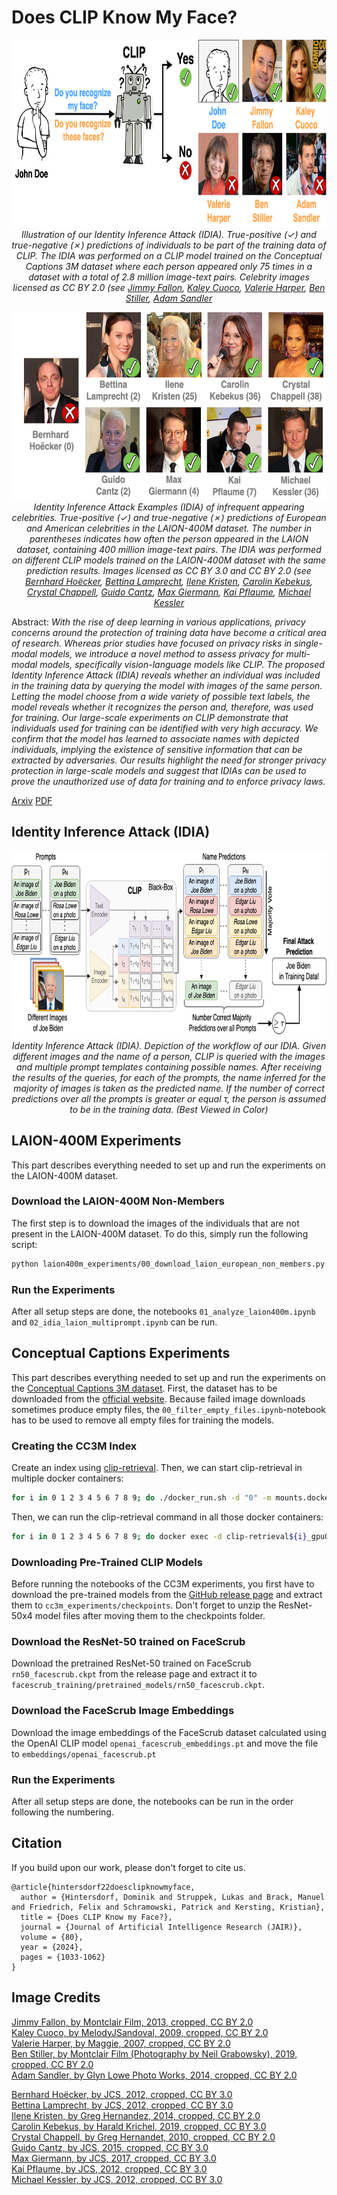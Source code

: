 # Does CLIP Know My Face?

<p align="center">
    <img src="images/example_actors_cc3m.png" alt="Illustration of our Identity Inference Attack (IDIA)"  height=300></br>
    <em>Illustration of our Identity Inference Attack (IDIA). True-positive (&#10003;) and true-negative (&#10007;) predictions of individuals to be part of the training data of CLIP. The IDIA was performed on a CLIP model trained on the Conceptual Captions 3M dataset where each person appeared only 75 times in a dataset with a total of 2.8 million image-text pairs. Celebrity images licensed as CC BY 2.0 (see <a href="#jimmy_fallon">Jimmy Fallon</a>, <a href="#kaley_cuoco">Kaley Cuoco</a>, <a href="#valerie_harper">Valerie Harper</a>, <a href="#ben_stiller">Ben Stiller</a>, <a href="#adam_sandler">Adam Sandler</a></em>
</p>

<p align="center">
    <img src="images/example_actors_laion.png" alt="Identity Inference Attack Examples of infrequent appearing celebrities"  height=300></br>
    <em>Identity Inference Attack Examples (IDIA) of infrequent appearing celebrities. True-positive (&#10003;) and true-negative (&#10007;) predictions of European and American celebrities in the LAION-400M dataset. The number in parentheses indicates how often the person appeared in the LAION dataset, containing 400 million image-text pairs. The IDIA was performed on different CLIP models trained on the LAION-400M dataset with the same prediction results. Images licensed as CC BY 3.0 and CC BY 2.0 (see <a href="#bernhard_hoecker">Bernhard Hoëcker</a>, <a href="#bettina_lamprecht">Bettina Lamprecht</a>, <a href="#ilene_kristen">Ilene Kristen</a>, <a href="#carolin_kebekus">Carolin Kebekus</a>, <a href="#crystal_chappell">Crystal Chappell</a>, <a href="#guido_cantz">Guido Cantz</a>, <a href="#max_giermann">Max Giermann</a>, <a href="#kai_pflaume">Kai Pflaume</a>, <a href="#michael_kessler">Michael Kessler</a>
    </em>
</p>

Abstract: _With the rise of deep learning in various applications, privacy concerns around the protection of training data have become a critical area of research. Whereas prior studies have focused on privacy risks in single-modal models, we introduce a novel method to assess privacy for multi-modal models, specifically vision-language models like CLIP. The proposed Identity Inference Attack (IDIA) reveals whether an individual was included in the training data by querying the model with images of the same person. Letting the model choose from a wide variety of possible text labels, the model reveals whether it recognizes the person and, therefore, was used for training. Our large-scale experiments on CLIP demonstrate that individuals used for training can be identified with very high accuracy. We confirm that the model has learned to associate names with depicted individuals, implying the existence of sensitive information that can be extracted by adversaries. Our results highlight the need for stronger privacy protection in large-scale models and suggest that IDIAs can be used to prove the unauthorized use of data for training and to enforce privacy laws._

[Arxiv](https://arxiv.org/abs/2209.07341) [PDF](https://arxiv.org/pdf/2209.07341.pdf)

## Identity Inference Attack (IDIA)

<p align="center">
    <img src="images/idia.png" alt="Identity Inference Attack"  height=300></br>
    <em>Identity Inference Attack (IDIA). Depiction of the workflow of our IDIA. Given different images and the name of a person, CLIP is queried with the images and multiple prompt templates containing possible names. After receiving the results of the queries, for each of the prompts, the name inferred for the majority of images is taken as the predicted name. If the number of correct predictions over all the prompts is greater or equal &#964;, the person is assumed to be in the training data. (Best Viewed in Color)</em>
</p>

## LAION-400M Experiments

This part describes everything needed to set up and run the experiments on the LAION-400M dataset.

### Download the LAION-400M Non-Members

The first step is to download the images of the individuals that are not present in the LAION-400M dataset. To do this, simply run the following script:

```bash
python laion400m_experiments/00_download_laion_european_non_members.py
```

### Run the Experiments

After all setup steps are done, the notebooks `01_analyze_laion400m.ipynb` and `02_idia_laion_multiprompt.ipynb` can be run.

## Conceptual Captions Experiments

This part describes everything needed to set up and run the experiments on the [Conceptual Captions 3M dataset](https://ai.google.com/research/ConceptualCaptions/). First, the dataset has to be downloaded from the [official website](https://ai.google.com/research/ConceptualCaptions/). Because failed image downloads sometimes produce empty files, the `00_filter_empty_files.ipynb`-notebook has to be used to remove all empty files for training the models.

### Creating the CC3M Index

Create an index using [clip-retrieval](https://github.com/rom1504/clip-retrieval). Then, we can start clip-retrieval in multiple docker containers:

```bash
for i in 0 1 2 3 4 5 6 7 8 9; do ./docker_run.sh -d "0" -m mounts.docker -n clip-retrieval${i}_gpu0; done
```

Then, we can run the clip-retrieval command in all those docker containers:

```bash
for i in 0 1 2 3 4 5 6 7 8 9; do docker exec -d clip-retrieval${i}_gpu0 clip-retrieval back --port 1337 --indices-paths configs/laion400m.json; done
```

### Downloading Pre-Trained CLIP Models

Before running the notebooks of the CC3M experiments, you first have to download the pre-trained models from the [GitHub release page](https://github.com/D0miH/does-clip-know-my-face/releases) and extract them to `cc3m_experiments/checkpoints`. Don't forget to unzip the ResNet-50x4 model files after moving them to the checkpoints folder.

### Download the ResNet-50 trained on FaceScrub

Download the pretrained ResNet-50 trained on FaceScrub `rn50_facescrub.ckpt` from the release page and extract it to `facescrub_training/pretrained_models/rn50_facescrub.ckpt`.

### Download the FaceScrub Image Embeddings

Download the image embeddings of the FaceScrub dataset calculated using the OpenAI CLIP model `openai_facescrub_embeddings.pt` and move the file to `embeddings/openai_facescrub.pt`

### Run the Experiments

After all setup steps are done, the notebooks can be run in the order following the numbering.

## Citation
If you build upon our work, please don't forget to cite us.
```
@article{hintersdorf22doesclipknowmyface,
  author = {Hintersdorf, Dominik and Struppek, Lukas and Brack, Manuel and Friedrich, Felix and Schramowski, Patrick and Kersting, Kristian},
  title = {Does CLIP Know my Face?},
  journal = {Journal of Artificial Intelligence Research (JAIR)},
  volume = {80},
  year = {2024},
  pages = {1033-1062}
}
```

## Image Credits
<a href="https://www.flickr.com/photos/montclairfilmfest/11046018105/" id="jimmy_fallon">Jimmy Fallon, by Montclair Film, 2013, cropped, CC BY 2.0</a></br> 
<a href="https://www.flickr.com/photos/therainstopped/3781595029/" id="kaley_cuoco">Kaley Cuoco, by MelodyJSandoval, 2009, cropped, CC BY 2.0</a></br> 
<a href="https://www.flickr.com/photos/38494596@N00/350140882/" id="valerie_harper">Valerie Harper, by Maggie, 2007, cropped, CC BY 2.0</a></br>
<a href="https://www.flickr.com/photos/montclairfilmfest/46998980874/" id="ben_stiller">Ben Stiller, by Montclair Film (Photography by Neil Grabowsky), 2019, cropped, CC BY 2.0</a></br>
<a href="https://commons.wikimedia.org/wiki/File:Adam_Sandler_on_%27Blended%27_Red_Carpet_in_Berlin_%2814043442427%29.jpg" id="adam_sandler">Adam Sandler, by Glyn Lowe Photo Works, 2014, cropped, CC BY 2.0</a></br> 

<a href="https://commons.wikimedia.org/wiki/File:Deutscher_Fernsehpreis_2012_-_Bernhard_Hoecker.jpg" id="bernhard_hoecker">Bernhard Hoëcker, by JCS, 2012, cropped, CC BY 3.0</a></br>
<a href="https://commons.wikimedia.org/wiki/File:Deutscher_Fernsehpreis_2012_-_Bettina_Lamprecht_-_Matthias_Matschke_2.jpg" id="bettina_lamprecht">Bettina Lamprecht, by JCS, 2012, cropped, CC BY 3.0</a></br>
<a href="https://www.flickr.com/photos/greginhollywood/14353837150/" id="ilene_kristen">Ilene Kristen, by Greg Hernandez, 2014, cropped, CC BY 2.0</a></br>
<a href="https://commons.wikimedia.org/wiki/File:Carolin_Kebekus-5848.jpg" id="carolin_kebekus">Carolin Kebekus, by Harald Krichel, 2019, cropped, CC BY 3.0</a></br>
<a href="https://www.flickr.com/photos/greginhollywood/4740979409/in/photostream/" id="crystal_chappell">Crystal Chappell, by Greg Hernandet, 2010, cropped, CC BY 2.0</a></br>
<a href="https://commons.wikimedia.org/wiki/File:Frankfurter_Buchmesse_2015_-_Guido_Cantz_1.JPG" id="guido_cantz">Guido Cantz, by JCS, 2015, cropped, CC BY 3.0</a></br>
<a href="https://commons.wikimedia.org/wiki/File:Hessischer_Filmpreis_2017_-_Max_Giermann_2.JPG" id="max_giermann">Max Giermann, by JCS, 2017, cropped, CC BY 3.0</a></br>
<a href="https://commons.wikimedia.org/wiki/File:Goldene_Kamera_2012_-_Kai_Pflaume.jpg" id="kai_pflaume">Kai Pflaume, by JCS, 2012, cropped, CC BY 3.0</a></br>
<a href="https://commons.wikimedia.org/wiki/File:Deutscher_Fernsehpreis_2012_-_Michael_Kessler.jpg" id="michael_kessler">Michael Kessler, by JCS, 2012, cropped, CC BY 3.0</a></br>

